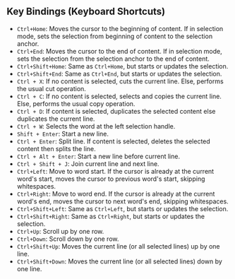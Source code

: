 ## Key Bindings (Keyboard Shortcuts)

- `Ctrl+Home`: Moves the cursor to the beginning of content. If in selection mode, sets the selection from beginning of content to the selection anchor.
- `Ctrl+End`: Moves the cursor to the end of content. If in selection mode, sets the selection from the selection anchor to the end of content.
- `Ctrl+Shift+Home`: Same as `Ctrl+Home`, but starts or updates the selection.
- `Ctrl+Shift+End`: Same as `Ctrl+End`, but starts or updates the selection.
- `Ctrl + X`: If no content is selected, cuts the current line. Else, performs the usual cut operation.
- `Ctrl + C`: If no content is selected, selects and copies the current line. Else, performs the usual copy operation.
- `Ctrl + D`: If content is selected, duplicates the selected content else duplicates the current line.
- `Ctrl + W`: Selects the word at the left selection handle.
- `Shift + Enter`: Start a new line.
- `Ctrl + Enter`: Split line. If content is selected, deletes the selected content then splits the line.
- `Ctrl + Alt + Enter`: Start a new line before current line.
- `Ctrl + Shift + J`: Join current line and next line.
- `Ctrl+Left`: Move to word start. If the cursor is already at the current word's start, moves the cursor to previous word's start, skipping whitespaces.
- `Ctrl+Right`: Move to word end. If the cursor is already at the current word's end, moves the cursor to next word's end, skipping whitespaces.
- `Ctrl+Shift+Left`: Same as `Ctrl+Left`, but starts or updates the selection.
- `Ctrl+Shift+Right`: Same as `Ctrl+Right`, but starts or updates the selection.
- `Ctrl+Up`: Scroll up by one row.
- `Ctrl+Down`: Scroll down by one row.
- `Ctrl+Shift+Up`: Moves the current line (or all selected lines) up by one line.
- `Ctrl+Shift+Down`: Moves the current line (or all selected lines) down by one line.
